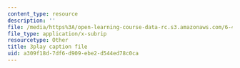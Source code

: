 ```yaml
---
content_type: resource
description: ''
file: /media/https%3A/open-learning-course-data-rc.s3.amazonaws.com/6-451-principles-of-digital-communication-ii-spring-2005/a309f18d7df6d909ebe2d544ed78c0ca_eyqoHN4-4jg.srt
file_type: application/x-subrip
resourcetype: Other
title: 3play caption file
uid: a309f18d-7df6-d909-ebe2-d544ed78c0ca
---
```

